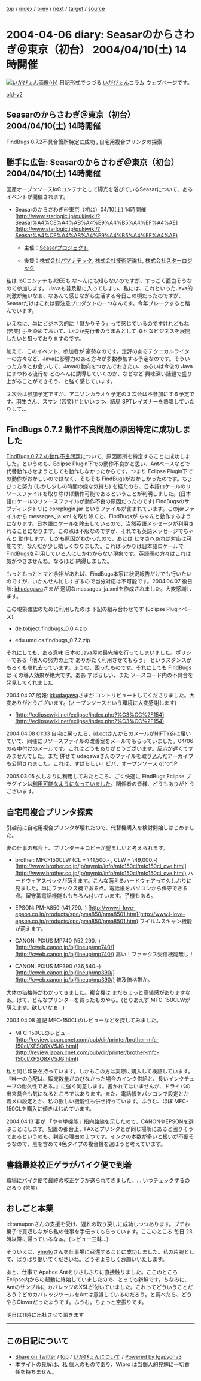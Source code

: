 [top](../index.html) 
 / [index](index.html) 
 / [prev](ig040405.html) 
 / [next](ig040407.html) 
 / [target](http://www.igapyon.jp/igapyon/diary/2004/ig040406.html) 
 / [source](https://github.com/igapyon/diary/blob/master/2004/ig040406.src.md) 

2004-04-06 diary: Seasarのからさわぎ＠東京（初台） 2004/04/10(土) 14時開催
=====================================================================================================
[![いがぴょん画像(小)](http://www.igapyon.jp/igapyon/diary/images/iga200306s.jpg "いがぴょん")](http://www.igapyon.jp/igapyon/diary/memo/memoigapyon.html) 日記形式でつづる [いがぴょん](http://www.igapyon.jp/igapyon/diary/memo/memoigapyon.html)コラム ウェブページです。

[old-v2](ig040406-orig.html)

## Seasarのからさわぎ＠東京（初台） 2004/04/10(土) 14時開催

FindBugs 0.7.2不具合箇所特定に成功 , 自宅用複合プリンタの探索


## 勝手に広告: Seasarのからさわぎ＠東京（初台） 2004/04/10(土) 14時開催

国産オープンソースIoCコンテナとして脚光を浴びているSeasarについて、あるイベントが開催されます。

* Seasarのからさわぎ＠東京（初台）04/10(土) 14時開催
  [http://www.starlogic.jp/pukiwiki/?Seasar%A4%CE%A4%AB%A4%E9%A4%B5%A4%EF%A4%AE](http://www.starlogic.jp/pukiwiki/?Seasar%A4%CE%A4%AB%A4%E9%A4%B5%A4%EF%A4%AE)
  
  * 主催：[Seasarプロジェクト](http://www.seasar.org/)
    
  * 後援：[株式会社パソナテック](http://www.pasonatech.co.jp/), [株式会社技術評論社](http://www.gihyo.co.jp/), [株式会社スターロジック](http://www.starlogic.jp)
  

私は IoCコンテナもJ2EEも な～んにも知らないのですが、すっごく面白そうなので参加します。
Javaも普及期に入ってしまい、私には、これといったJava的刺激が無いなぁ、なあんて感じながら生活する今日この頃だったのですが、Seasarだけはこれは要注意プロダクトの一つなんです。今年ブレークすると踏んでいます。

いえなに、単にビジネス的に「儲かりそう」って感じているのですけれどもね
(苦笑) 手を染めておいて、いつか先行者のうまみとして 幸せなビジネスを展開したいと狙っておりますのです。

加えて、このイベント、参加者が 豪勢なのです。定評のあるテクニカルライターの方々など、Javaに影響力のある方々が多数参加する予定なのです。そういった方々とお会いして、Javaの動向をつかんでおきたい、あるいは今後の Javaにまつわる流行を どのへんに誘導していくのか、などなど 興味深い話題で盛り上がることができそう、と強く感じています。

２次会は参加予定ですが、アニソンカラオケ予定の３次会は不参加にする予定です。羽生さん、スマン
(苦笑)＃といいつつ、結局 SPTレイズナーを熱唱していたりして…

## FindBugs 0.7.2 動作不良問題の原因特定に成功しました

[FindBugs 0.7.2 の動作不良問題](ig040219.html)について、原因箇所を特定することに成功しました。というのも、Eclipse Plugin下での動作不良かと思い、Antベースなどで代替動作させようとしても動作しなかったからです。つまり
Eclipse Plugin下での動作がおかしいのではなく、そもそも FindBugsがおかしかったのです。ちょびっと努力 (しかし少しの時間の嫌な気持ち) を経たのち、日本語ロケールのリソースファイルを取り除けば動作可能であるということが判明しました。(日本語ロケールのリソースファイルが動作不良の原因だったのです)
FindBugsのサブディレクトリに coreplugin.jar というファイルが含まれています。このjarファイルから
messages_ja.xml を取り除くと、FindBugsが ちゃんと動作するようになります。日本語ロケールを除去しているので、当然英語メッセージが利用されることになります。この点は不服なのですが、それでも英語メッセージでちゃんと 動作します。しかも原因がわかったので、あとは ヒマさへあれば対応は可能です。なんだか少し嬉しくなりました。こればっかりは日本語ロケールで FindBugsを利用している人にしかわからない現象です。英語圏の方々はこれは気がつきませんね。なるほど 納得しました。

もっともっとヒマと余裕があれば、FindBugs本家に状況報告だけでも行いたいのですが、いかんせん忙しすぎるので当分対応は不可能です。2004.04.07 後日談: [id:udagawa](http://d.hatena.ne.jp/udagawa/)さまが 適切なmessages_ja.xmlを作成されました。大変感謝します。

この現象確認のために利用したのは 下記の組み合わせです (Eclipse Pluginベース)

* de.tobject.findbugs_0.0.4.zip
  
* edu.umd.cs.findbugs_0.7.2.zip

それにしても、ある意味 日本のJava屋の最先端を行ってしまいました。ポリシーである「他人の努力の上で ありがたく利用させてもらう」 というスタンスがもろくも崩れ去っています。ふうむ、困ったものです。それにしても FindBugsは その導入効果が絶大です。ああ すばらしい、また ソースコード内の不具合を発見してくれました

2004.04.07 朗報: [id:udagawa](http://d.hatena.ne.jp/udagawa/)さまが コントリビュートしてくださりました。大変ありがとうございます。(オープンソースという環境に大変感謝します)

* [http://eclipsewiki.net/eclipse/index.php?%C3%CC%2F154](http://eclipsewiki.net/eclipse/index.php?%C3%CC%2F154) 

2004.04.08 01:33 自宅に戻ったら、[id:dot](http://d.hatena.ne.jp/dot/)さんからのメールがNIFTY宛に届いていて、同様にリソースファイルの改善案をメールでもらっていました。04/06の夜中付けのメールです。これはどうもありがとうございます。反応が遅くてすみませんでした。また 併せて udagawaさんのファイルを取り込んだアーカイブも公開されました。これは、すばらしい！ビバ、オープンソース q(^o^)P

2005.03.05 久しぶりに利用してみたところ、ごく快適に FindBugs Eclipse プラグインは[利用可能なようになっていました](ig040219.html)。関係者の皆様、どうもありがとうございます。

## 自宅用複合プリンタ探索

引越前に自宅用複合プリンタが壊れたので、代替機購入を検討開始しはじめました。

妻の仕事の都合上、プリンター＋コピーが望ましいと考えられます。

* brother: MFC-150CLW (CL = \41,500.- , CLW = \49,000.-)
  [http://www.brother.co.jp/jp/mymio/info/mfc150cl/mfc150cl_ove.html](http://www.brother.co.jp/jp/mymio/info/mfc150cl/mfc150cl_ove.html)
  ハードウェアスペックが萌えます。こんな萌えるハードウェアって久しぶりに見ました。単にファックス機である点。電話帳をパソコンから保守できる点。留守番電話機能ももちろん付いています。子機もある。
  
* EPSON: PM-A850 (\41,790.-)
  [http://www.i-love-epson.co.jp/products/spc/pma850/pma8501.htm](http://www.i-love-epson.co.jp/products/spc/pma850/pma8501.htm)
  フイルムスキャン機能が萌えます。
  
* CANON: PIXUS MP740 (\52,290.-)
  [http://cweb.canon.jp/bj/lineup/mp740/](http://cweb.canon.jp/bj/lineup/mp740/)
  高い！ファックス受信機能無し！
  
* CANON: PIXUS MP390 (\36,540.-)
  [http://cweb.canon.jp/bj/lineup/mp390/](http://cweb.canon.jp/bj/lineup/mp390/)
  普及価格帯か。

大体の価格帯がわかってきました。複合機は まだちょっと高値感がありますなぁ。はて、どんなプリンターを買ったものやら。(とりあえず
MFC-150CLWが萌えます。欲しいなぁ…)

2004.04.08 追記 MFC-150CLのレビューなどを探してみました。

* MFC-150CLのレビュー
  [http://review.japan.cnet.com/pub/dir/printer/brother-mfc-150cl/XFSQ8XV5JG.html](http://review.japan.cnet.com/pub/dir/printer/brother-mfc-150cl/XFSQ8XV5JG.html)

私と同じ印象を持っています。しかもこの方は実際に購入して検証しています。『唯一の心配は、販売数量がのびなかった場合のインク供給と、長いインクチューブの耐久性である。』に強く同意します。書かれてはいませんが、ドライバの出来具合も気になるところではあります。また、電話帳をパソコンで設定とか 着メロ設定とか、私の欲しい機能性も併せ持っています。ふうむ、ほぼ
MFC-150CLを購入に傾きはじめています。

2004.04.13 妻が 「やや単機能」指向路線を示したので、CANONやEPSONを選ぶことにします。配置の都合上、FAXとプリンタとが同じ場所にあると困りそうであるというのも、判断の理由の１つです。インクの本数が多いと扱いが不便そうなので、黒を含めて4色タイプの複合機を選ぼうと考えています。

## 書籍最終校正ゲラがバイク便で到着

職場にバイク便で最終の校正ゲラが送られてきました。… いつチェックするのだろう (苦笑)

## おしごと本業

id:tamuponさんの支援を受け、遅れの取り戻しに成功しつつあります。プチお菓子で買収しながら私の仕事を手伝ってもらっています。ここのところ 毎日 23時以降に帰っているなぁ。(レビュー三昧…)

そういえば、[ymoto](http://d.hatena.ne.jp/ymoto/)さんを仕事場に召還することに成功しました。私の片腕として、ばりばり働いてくださいね。どうぞよろしくお願いいたします。

あと、仕事で Apahce Antをひさしぶりに直接触りました。ここのところ Eclipse内からの起動に終始していましたので、とっても新鮮です。ちなみに、Antのサンプルに カバレッジのXSLが付いていました。これってどういうことだろう？どのカバレッジツールをAntは意識しているのだろう。と調べたら、どうやらCloverだったようです。ふうむ。ちょっと空振りです。

明日は11時に出社させて頂きます


----------------------------------------------------------------------------------------------------

## この日記について

* [Share on Twitter](https://twitter.com/intent/tweet?hashtags=igapyon%2Cdiary%2C%E3%81%84%E3%81%8C%E3%81%B4%E3%82%87%E3%82%93&text=Seasar%E3%81%AE%E3%81%8B%E3%82%89%E3%81%95%E3%82%8F%E3%81%8E%EF%BC%A0%E6%9D%B1%E4%BA%AC%EF%BC%88%E5%88%9D%E5%8F%B0%EF%BC%89+2004%2F04%2F10%28%E5%9C%9F%29+14%E6%99%82%E9%96%8B%E5%82%AC&url=http%3A%2F%2Fwww.igapyon.jp%2Figapyon%2Fdiary%2F2004%2Fig040406.html) / [top](../index.html) / [いがぴょんについて](http://www.igapyon.jp/igapyon/diary/memo/memoigapyon.html) / [Powered by Igapyonv3](https://github.com/igapyon/igapyonv3)
* 本サイトの見解は、私 個人のものであり、Wipro は当個人的見解に一切責任を持ちません。 
